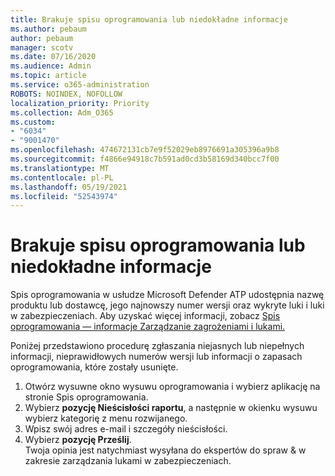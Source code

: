 ```yaml
---
title: Brakuje spisu oprogramowania lub niedokładne informacje
ms.author: pebaum
author: pebaum
manager: scotv
ms.date: 07/16/2020
ms.audience: Admin
ms.topic: article
ms.service: o365-administration
ROBOTS: NOINDEX, NOFOLLOW
localization_priority: Priority
ms.collection: Adm_O365
ms.custom:
- "6034"
- "9001470"
ms.openlocfilehash: 474672131cb7e9f52029eb8976691a305396a9b8
ms.sourcegitcommit: f4866e94918c7b591ad0cd3b58169d340bcc7f00
ms.translationtype: MT
ms.contentlocale: pl-PL
ms.lasthandoff: 05/19/2021
ms.locfileid: "52543974"
---
```

# <a name="software-inventory-is-missing-or-inaccurate"></a>Brakuje spisu oprogramowania lub niedokładne informacje

Spis oprogramowania w usłudze Microsoft Defender ATP udostępnia nazwę produktu lub dostawcę, jego najnowszy numer wersji oraz wykryte luki i luki w zabezpieczeniach. Aby uzyskać więcej informacji, zobacz [Spis oprogramowania — informacje Zarządzanie zagrożeniami i lukami.](/windows/security/threat-protection/microsoft-defender-atp/tvm-software-inventory)

Poniżej przedstawiono procedurę zgłaszania niejasnych lub niepełnych informacji, nieprawidłowych numerów wersji lub informacji o zapasach oprogramowania, które zostały usunięte.  

1. Otwórz wysuwne okno wysuwu oprogramowania i wybierz aplikację na stronie Spis oprogramowania.
2. Wybierz **pozycję Nieścisłości raportu**, a następnie w okienku wysuwu wybierz kategorię z menu rozwijanego.
3. Wpisz swój adres e-mail i szczegóły nieścisłości.
4. Wybierz **pozycję Prześlij**.</br>
    Twoja opinia jest natychmiast wysyłana do ekspertów do spraw & w zakresie zarządzania lukami w zabezpieczeniach.